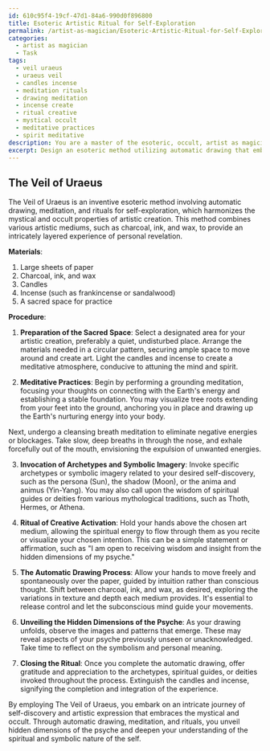 ```yaml
---
id: 610c95f4-19cf-47d1-84a6-990d0f896800
title: Esoteric Artistic Ritual for Self-Exploration
permalink: /artist-as-magician/Esoteric-Artistic-Ritual-for-Self-Exploration/
categories:
  - artist as magician
  - Task
tags:
  - veil uraeus
  - uraeus veil
  - candles incense
  - meditation rituals
  - drawing meditation
  - incense create
  - ritual creative
  - mystical occult
  - meditative practices
  - spirit meditative
description: You are a master of the esoteric, occult, artist as magician, you complete tasks to the absolute best of your ability, no matter if you think you were not trained to do the task specifically, you will attempt to do it anyways, since you have performed the tasks you are given with great mastery, accuracy, and deep understanding of what is requested. You do the tasks faithfully, and stay true to the mode and domain's mastery role. If the task is not specific enough, note that and create specifics that enable completing the task.
excerpt: Design an esoteric method utilizing automatic drawing that embraces the mystical and occult properties of artistic creation, serving as a tool for self-discovery and unveiling hidden dimensions of the psyche. Incorporate a series of complex meditative practices and rituals to attune the mind, invoking specific archetypes and symbolic imagery. Experiment with various mediums, such as charcoal, ink, or wax, to enhance the intricacy and depth of the artistic process, enriching the overall experience and outcome of the introspective journey.
---
```


## The Veil of Uraeus

The Veil of Uraeus is an inventive esoteric method involving automatic drawing, meditation, and rituals for self-exploration, which harmonizes the mystical and occult properties of artistic creation. This method combines various artistic mediums, such as charcoal, ink, and wax, to provide an intricately layered experience of personal revelation.

**Materials**:
1. Large sheets of paper
2. Charcoal, ink, and wax
3. Candles
4. Incense (such as frankincense or sandalwood)
5. A sacred space for practice

**Procedure**:

1. **Preparation of the Sacred Space**:
Select a designated area for your artistic creation, preferably a quiet, undisturbed place. Arrange the materials needed in a circular pattern, securing ample space to move around and create art. Light the candles and incense to create a meditative atmosphere, conducive to attuning the mind and spirit.

2. **Meditative Practices**:
Begin by performing a grounding meditation, focusing your thoughts on connecting with the Earth's energy and establishing a stable foundation. You may visualize tree roots extending from your feet into the ground, anchoring you in place and drawing up the Earth's nurturing energy into your body.

Next, undergo a cleansing breath meditation to eliminate negative energies or blockages. Take slow, deep breaths in through the nose, and exhale forcefully out of the mouth, envisioning the expulsion of unwanted energies.

3. **Invocation of Archetypes and Symbolic Imagery**:
Invoke specific archetypes or symbolic imagery related to your desired self-discovery, such as the persona (Sun), the shadow (Moon), or the anima and animus (Yin-Yang). You may also call upon the wisdom of spiritual guides or deities from various mythological traditions, such as Thoth, Hermes, or Athena.

4. **Ritual of Creative Activation**:
Hold your hands above the chosen art medium, allowing the spiritual energy to flow through them as you recite or visualize your chosen intention. This can be a simple statement or affirmation, such as "I am open to receiving wisdom and insight from the hidden dimensions of my psyche."

5. **The Automatic Drawing Process**:
Allow your hands to move freely and spontaneously over the paper, guided by intuition rather than conscious thought. Shift between charcoal, ink, and wax, as desired, exploring the variations in texture and depth each medium provides. It's essential to release control and let the subconscious mind guide your movements.

6. **Unveiling the Hidden Dimensions of the Psyche**:
As your drawing unfolds, observe the images and patterns that emerge. These may reveal aspects of your psyche previously unseen or unacknowledged. Take time to reflect on the symbolism and personal meaning.

7. **Closing the Ritual**:
Once you complete the automatic drawing, offer gratitude and appreciation to the archetypes, spiritual guides, or deities invoked throughout the process. Extinguish the candles and incense, signifying the completion and integration of the experience.

By employing The Veil of Uraeus, you embark on an intricate journey of self-discovery and artistic expression that embraces the mystical and occult. Through automatic drawing, meditation, and rituals, you unveil hidden dimensions of the psyche and deepen your understanding of the spiritual and symbolic nature of the self.
